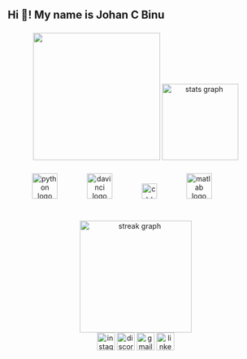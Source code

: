 <h2 align="left">Hi 👋! My name is Johan C Binu </h2>

###

<div align="center">
  
<img height="250" src="https://user-images.githubusercontent.com/74038190/225813708-98b745f2-7d22-48cf-9150-083f1b00d6c9.gif"  />



  <img src="https://github-readme-stats.vercel.app/api?username=Johan-C-Binu&hide_title=false&hide_rank=false&show_icons=true&include_all_commits=true&count_private=true&disable_animations=false&theme=dracula&locale=en&hide_border=false" height="150" alt="stats graph"  />
  
</div>

###



###

<div align="center">
  <img src="https://cdn.jsdelivr.net/gh/devicons/devicon/icons/python/python-original.svg" height="50" alt="python logo"  />
  <img width="50" />
  <img src="https://upload.wikimedia.org/wikipedia/commons/9/90/DaVinci_Resolve_17_logo.svg" height="50" alt="davinci logo"  />
  <img width="50" />
  <img src="https://cdn.worldvectorlogo.com/logos/c.svg" height="30" alt="c++ logo"  />
  <img width="50" />
  <img src="https://img.icons8.com/?size=100&id=r5Y16PcDkoWI&format=png&color=000000" height="50" alt="matlab logo"  />
  <img width="50" />
  

</div>

###



###

<br clear="both">
<div align="center">
  <img src="https://streak-stats.demolab.com?user=maurodesouza&locale=en&mode=daily&theme=dark&hide_border=false&border_radius=5&order=3" height="220" alt="streak graph"  />
</div>

<div align="center">
  <img href="google.com" src="https://img.shields.io/static/v1?message=Instagram&logo=instagram&label=&color=E4405F&logoColor=white&labelColor=&style=for-the-badge" height="35" alt="instagram logo"  />
  <img src="https://img.shields.io/static/v1?message=Discord&logo=discord&label=&color=7289DA&logoColor=white&labelColor=&style=for-the-badge" height="35" alt="discord logo"  />
  <img src="https://img.shields.io/static/v1?message=Gmail&logo=gmail&label=&color=D14836&logoColor=white&labelColor=&style=for-the-badge" height="35" alt="gmail logo"  />
  <img src="https://img.shields.io/static/v1?message=LinkedIn&logo=linkedin&label=&color=0077B5&logoColor=white&labelColor=&style=for-the-badge" height="35" alt="linkedin logo"  />
</div>



###
